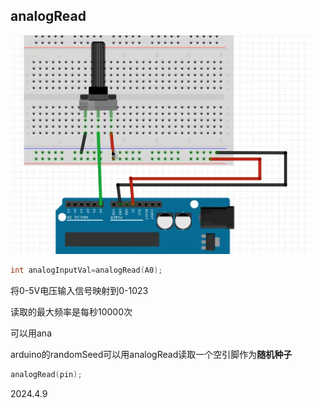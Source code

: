 ## analogRead

![](./../assets/19.png)

```c++
int analogInputVal=analogRead(A0);
```

将0-5V电压输入信号映射到0-1023

读取的最大频率是每秒10000次

可以用ana

arduino的randomSeed可以用analogRead读取一个空引脚作为**随机种子**

```c++
analogRead(pin);
```

2024.4.9